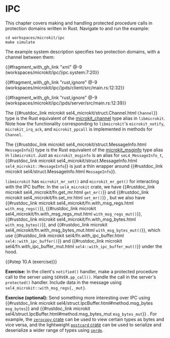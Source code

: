 <!--
    Copyright 2024, Colias Group, LLC

    SPDX-License-Identifier: CC-BY-SA-4.0
-->

# IPC

This chapter covers making and handling protected procedure calls in protection domains written in Rust.
Navigate to and run the example:

```
cd workspaces/microkit/ipc
make simulate
```

The example system description specifies two protection domains, with a channel between them:

{{#fragment_with_gh_link "xml" @-9 (workspaces/microkit/ipc/)ipc.system:7:20}}

{{#fragment_with_gh_link "rust,ignore" @-9 (workspaces/microkit/ipc/)pds/client/src/main.rs:12:32}}

{{#fragment_with_gh_link "rust,ignore" @-9 (workspaces/microkit/ipc/)pds/server/src/main.rs:12:39}}

The
{{#rustdoc_link microkit sel4_microkit/struct.Channel.html `Channel`}} type is the Rust equivalent of the
[microkit_channel](https://github.com/seL4/microkit/blob/b8cf3094ba08b37198b1943ec832c3a1168f4409/libmicrokit/include/microkit.h#L14C22-L14C38)
type alias in `libmicrokit`.
Note how the functionality corresponding to `libmicrokit`'s `microkit_notify`, `microkit_irq_ack`, and `microkit_ppcall` is implemented in methods for `Channel`.

The
{{#rustdoc_link microkit sel4_microkit/struct.MessageInfo.html `MessageInfo`}} type is the Rust equivalent of the
[microkit_msginfo](https://github.com/seL4/microkit/blob/b8cf3094ba08b37198b1943ec832c3a1168f4409/libmicrokit/include/microkit.h#L16C28-L16C44)
type alias in `libmicrokit`.
Just as `microkit_msginfo` is an alias for `seL4_MessageInfo_t`, {{#rustdoc_link microkit sel4_microkit/struct.MessageInfo.html `sel4_microkit::MessageInfo`}} is just a thin wrapper around {{#rustdoc_link microkit sel4/struct.MessageInfo.html `MessageInfo`}}.

`libmicrokit` has `microkit_mr_set()` and `microkit_mr_get()` for interacting with the IPC buffer.
In the `sel4_microkit` crate, we have
{{#rustdoc_link microkit sel4_microkit/fn.get_mr.html `get_mr()`}}
and
{{#rustdoc_link microkit sel4_microkit/fn.set_mr.html `set_mr()`}}
,
but we also have 
{{#rustdoc_link microkit sel4_microkit/fn.with_msg_regs.html `with_msg_regs()`}},
{{#rustdoc_link microkit sel4_microkit/fn.with_msg_regs_mut.html `with_msg_regs_mut()`}},
{{#rustdoc_link microkit sel4_microkit/fn.with_msg_bytes.html `with_msg_bytes()`}}, and
{{#rustdoc_link microkit sel4_microkit/fn.with_msg_bytes_mut.html `with_msg_bytes_mut()`}},
which use
{{#rustdoc_link microkit sel4/fn.with_ipc_buffer.html `sel4::with_ipc_buffer()`}} and
{{#rustdoc_link microkit sel4/fn.with_ipc_buffer_mut.html `sel4::with_ipc_buffer_mut()`}} under the hood.

{{#step 10.A (exercise)}}

**Exercise:**
In the client's `notified()` handler, make a protected procedure call to the server using `SERVER.pp_call()`.
Handle the call in the server's `protected()` handler.
Include data in the message using `sel4_microkit::with_msg_regs{,_mut}`.

**Exercise (optional):**
Send something more interesting over IPC using
{{#rustdoc_link microkit sel4/struct.IpcBuffer.html#method.msg_bytes `msg_bytes`}}
and
{{#rustdoc_link microkit sel4/struct.IpcBuffer.html#method.msg_bytes_mut `msg_bytes_mut`}}
.
For example, the [`zerocopy` crate](https://docs.rs/zerocopy/latest/zerocopy/) can be used to view certain types as bytes and vice versa, and the lightweight [`postcard` crate](https://docs.rs/postcard/latest/postcard/) can be used to serialize and deserialize a wider range of types using [`serde`](https://serde.rs/).
